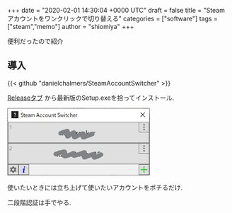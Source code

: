 +++
date = "2020-02-01 14:30:04 +0000 UTC"
draft = false
title = "Steamアカウントをワンクリックで切り替える"
categories = ["software"]
tags = ["steam","memo"]
author = "shiomiya"
+++

便利だったので紹介

## 導入

{{< github "danielchalmers/SteamAccountSwitcher" >}}

<a href="https://github.com/danielchalmers/SteamAccountSwitcher/releases">Releaseタブ</a> から最新版のSetup.exeを拾ってインストール.

![](20200201142656.jpg)

使いたいときには立ち上げて使いたいアカウントをポチるだけ.

二段階認証は手でやる.
